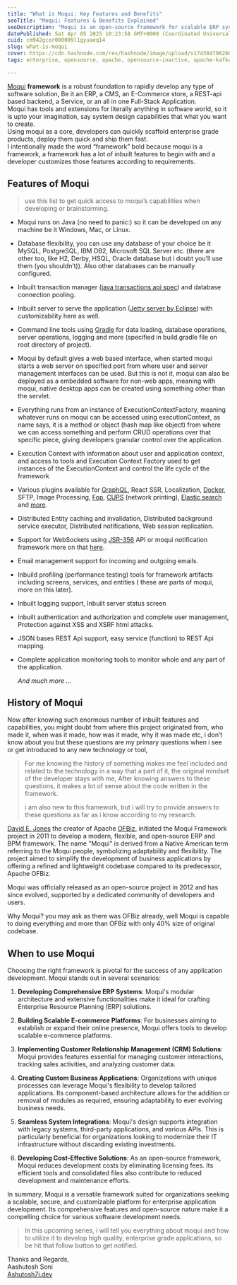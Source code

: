 ```yaml
---
title: "What is Moqui: Key Features and Benefits"
seoTitle: "Moqui: Features & Benefits Explained"
seoDescription: "Moqui is an open-source framework for scalable ERP systems, e-commerce platforms, and custom business applications with diverse integrations"
datePublished: Sat Apr 05 2025 10:23:58 GMT+0000 (Coordinated Universal Time)
cuid: cm942gcor000009l1gyuaeq14
slug: what-is-moqui
cover: https://cdn.hashnode.com/res/hashnode/image/upload/v1743847962608/262fa166-067a-4425-9112-cde1fd78a0c7.png
tags: enterprise, opensource, apache, opensource-inactive, apache-kafka, moqui-framework, kafka-topic, moqui, ofbiz, apache-ofbiz, david-e-jones, hotwax

---
```


[Moqui](https://www.moqui.org/) **framework** is a robust foundation to rapidly develop any type of software solution, Be it an ERP, a CMS, an E-Commerce store, a REST-api based backend, a Service, or an all in one Full-Stack Application.  
Moqui has tools and extensions for literally anything in software world, so it is upto your imagination, say system design capabilities that what you want to create.  
Using moqui as a core, developers can quickly scaffold enterprise grade products, deploy them quick and ship them fast.  
I intentionally made the word “framework” bold because moqui is a framework, a framework has a lot of inbuilt features to begin with and a developer customizes those features according to requirements.

## Features of Moqui

> use this list to get quick access to moqui’s capabilities when developing or brainstorming.

* Moqui runs on Java (no need to panic:) so it can be developed on any machine be it Windows, Mac, or Linux.
    
* Database flexibility, you can use any database of your choice be it MySQL, PostgreSQL, IBM DB2, Microsoft SQL Server etc. (there are other too, like H2, Derby, HSQL, Oracle database but i doubt you’ll use them (you shouldn’t)). Also other databases can be manually configured.
    
* Inbuilt transaction manager ([java transactions api spec](https://www.oracle.com/java/technologies/jta.html)) and database connection pooling.
    
* Inbuilt server to serve the application ([Jetty server by Eclipse](https://jetty.org/index.html)) with customizability here as well.
    
* Command line tools using [Gradle](https://gradle.org/) for data loading, database operations, server operations, logging and more (specified in build.gradle file on root directory of project).
    
* Moqui by default gives a web based interface, when started moqui starts a web server on specified port from where user and server management interfaces can be used. But this is not it, moqui can also be deployed as a embedded software for non-web apps, meaning with moqui, native desktop apps can be created using something other than the servlet.
    
* Everything runs from an instance of ExecutionContextFactory, meaning whatever runs on moqui can be accessed using executionContext, as name says, it is a method or object (hash map like object) from where we can access something and perform CRUD operations over that specific piece, giving developers granular control over the application.
    
* Execution Context with information about user and application context, and access to tools and Execution Context Factory used to get instances of the ExecutionContext and control the life cycle of the framework
    
* Various plugins available for [GraphQL](https://graphql.org/), React SSR, Localization, [Docker](https://www.docker.com/), SFTP, Image Processing, [Fop](https://xmlgraphics.apache.org/fop/), [CUPS](https://www.cups.org/) (network printing), [Elastic search](https://www.elastic.co/elasticsearch) and [more](https://github.com/moqui).
    
* Distributed Entity caching and invalidation, Distributed background service executor, Distributed notifications, Web session replication.
    
* Support for WebSockets using [JSR-356](https://www.oracle.com/technical-resources/articles/java/jsr356.html) API or moqui notification framework more on that [here](https://www.moqui.org/m/docs/framework/User+Interface/Notification+and+WebSocket).
    
* Email management support for incoming and outgoing emails.
    
* Inbuild profiling (performance testing) tools for framework artifacts including screens, services, and entities ( these are parts of moqui, more on this later).
    
* Inbuilt logging support, Inbuilt server status screen
    
* inbuilt authentication and authorization and complete user management, Protection against XSS and XSRF html attacks.
    
* JSON bases REST Api support, easy service (function) to REST Api mapping.
    
* Complete application monitoring tools to monitor whole and any part of the application.
    
    *And much more …*
    

## History of Moqui

Now after knowing such enormous number of inbuilt features and capabilities, you might doubt from where this project originated from, who made it, when was it made, how was it made, why it was made etc, i don’t know about you but these questions are my primary questions when i see or get introduced to any new technology or tool,

> For me knowing the history of something makes me feel included and related to the technology in a way that a part of it, the original mindset of the developer stays with me, After knowing answers to these questions, it makes a lot of sense about the code written in the framework.
> 
> i am also new to this framework, but i will try to provide answers to these questions as far as i know according to my research.

[​David E. Jones](https://www.linkedin.com/in/jonesde) the creator of Apache [OFBiz,](https://ofbiz.apache.org/) initiated the Moqui Framework project in 2011 to develop a modern, flexible, and open-source ERP and BPM framework. The name "Moqui" is derived from a Native American term referring to the Moqui people, symbolizing adaptability and flexibility. The project aimed to simplify the development of business applications by offering a refined and lightweight codebase compared to its predecessor, Apache OFBiz.

Moqui was officially released as an open-source project in 2012 and has since evolved, supported by a dedicated community of developers and users.

Why Moqui? you may ask as there was OFBiz already, well Moqui is capable to doing everything and more than OFBiz with only 40% size of original codebase.

## When to use Moqui

Choosing the right framework is pivotal for the success of any application development. Moqui stands out in several scenarios:

1. **Developing Comprehensive ERP Systems**: Moqui's modular architecture and extensive functionalities make it ideal for crafting Enterprise Resource Planning (ERP) solutions.
    
2. **Building Scalable E-commerce Platforms**: For businesses aiming to establish or expand their online presence, Moqui offers tools to develop scalable e-commerce platforms.
    
3. **Implementing Customer Relationship Management (CRM) Solutions**: Moqui provides features essential for managing customer interactions, tracking sales activities, and analyzing customer data.
    
4. **Creating Custom Business Applications**: Organizations with unique processes can leverage Moqui's flexibility to develop tailored applications. Its component-based architecture allows for the addition or removal of modules as required, ensuring adaptability to ever evolving business needs.
    
5. **Seamless System Integrations**: Moqui's design supports integration with legacy systems, third-party applications, and various APIs. This is particularly beneficial for organizations looking to modernize their IT infrastructure without discarding existing investments.
    
6. **Developing Cost-Effective Solutions**: As an open-source framework, Moqui reduces development costs by eliminating licensing fees. Its efficient tools and consolidated files also contribute to reduced development and maintenance efforts.
    

In summary, Moqui is a versatile framework suited for organizations seeking a scalable, secure, and customizable platform for enterprise application development. Its comprehensive features and open-source nature make it a compelling choice for various software development needs.

> In this upcoming series, i will tell you everything about moqui and how to utilize it to develop high quality, enterprise grade applications, so be hit that follow button to get notified.

Thanks and Regards,  
Aashutosh Soni  
[Ashutosh7i.dev](https://ashutosh7i.dev)